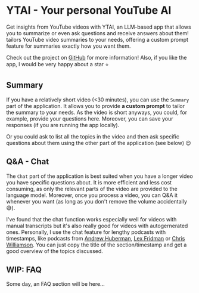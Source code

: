 # YTAI - Your personal YouTube AI

Get insights from YouTube videos with YTAI, an LLM-based app that allows you to summarize or even ask questions and receive answers about them! tailors YouTube video summaries to your needs, offering a custom prompt feature for summaries exactly how you want them.

Check out the project on [GitHub](https://github.com/sudoleg/ytai) for more information! Also, if you like the app, I would be very happy about a star :star:

## Summary

If you have a relatively short video (<30 minutes), you can use the `Summary` part of the application. It allows you to provide **a custom prompt** to tailor the summary to your needs. As the video is short anyways, you could, for example, provide your questions here. Moreover, you can save your responses (if you are running the app locally).

Or you could ask to list all the topics in the video and then ask specific questions about them using the other part of the application (see below) 😉

## Q&A - Chat

The `Chat` part of the application is best suited when you have a longer video you have specific questions about. It is more efficient and less cost consuming, as only the relevant parts of the video are provided to the language model. Moreover, once you process a video, you can Q&A it whenever you want (as long as you don't remove the volume accidentally 😅).

I've found that the chat function works especially well for videos with manual transcripts but it's also really good for videos with autogernerated ones. Personally, I use the chat feature for lengthy podcasts with timestamps, like podcasts from [Andrew Huberman](https://www.youtube.com/@hubermanlab), [Lex Fridman](https://www.youtube.com/@lexfridman) or [Chris Williamson](https://www.youtube.com/@ChrisWillx). You can just copy the title of the section/timestamp and get a good overview of the topics discussed.

## WIP: FAQ

Some day, an FAQ section will be here...
